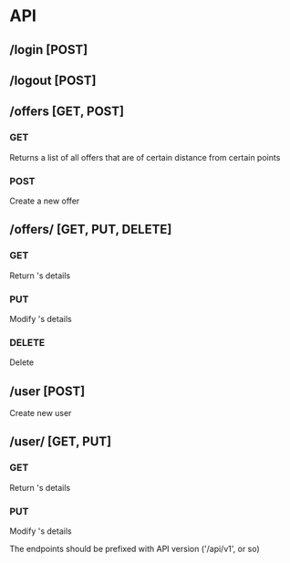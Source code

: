 # API

## /login [POST]

## /logout [POST]

## /offers [GET, POST]
### GET
Returns a list of all offers that are of certain distance from
certain points
### POST
Create a new offer

## /offers/<offer-id> [GET, PUT, DELETE]
### GET
Return <offer-id>'s details
### PUT
Modify <offer-id>'s details
### DELETE
Delete <offer-id>

## /user [POST]
Create new user

## /user/<user-id> [GET, PUT]
### GET
Return <user-id>'s details
### PUT
Modify <user-id>'s details

The endpoints should be prefixed with API version ('/api/v1', or so)
